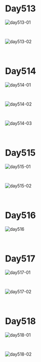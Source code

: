# Day513

![day513-01](assets/day513-01.png)

&nbsp;

![day513-02](assets/day513-02.png)

&nbsp;

# Day514

![day514-01](assets/day514-01.png)

&nbsp;

![day514-02](assets/day514-02.png)

&nbsp;

![day514-03](assets/day514-03.png)

&nbsp;

# Day515

![day515-01](assets/day515-01.png)

&nbsp;

![day515-02](assets/day515-02.png)

&nbsp;

# Day516

![day516](assets/day516.png)

&nbsp;

# Day517

![day517-01](assets/day517-01.png)

&nbsp;

![day517-02](assets/day517-02.png)

&nbsp;

# Day518

![day518-01](assets/day518-01.png)

&nbsp;

![day518-02](assets/day518-02.png)